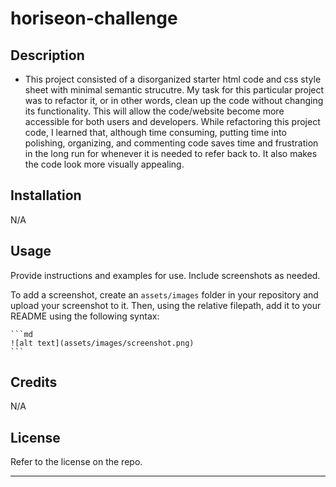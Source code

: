 # horiseon-challenge

## Description

- This project consisted of a disorganized starter html code and css style sheet with minimal semantic strucutre. My task for this particular project was to refactor it, or in other words, clean up the code without changing its functionality. This will allow the code/website become more accessible for both users and developers. While refactoring this project code, I learned that, although time consuming, putting time into polishing, organizing, and commenting code saves time and frustration in the long run for whenever it is needed to refer back to. It also makes the code look more visually appealing.

## Installation

N/A

## Usage

Provide instructions and examples for use. Include screenshots as needed.

To add a screenshot, create an `assets/images` folder in your repository and upload your screenshot to it. Then, using the relative filepath, add it to your README using the following syntax:

    ```md
    ![alt text](assets/images/screenshot.png)
    ```

## Credits

N/A

## License

Refer to the license on the repo.

---
